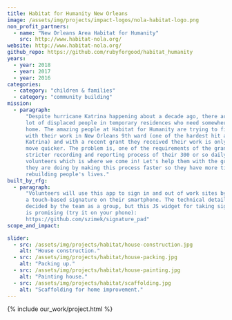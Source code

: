 ```yaml
---
title: Habitat for Humanity New Orleans
image: /assets/img/projects/impact-logos/nola-habitat-logo.png
non_profit_partners:
  - name: "New Orleans Area Habitat for Humanity"
    src: http://www.habitat-nola.org/
website: http://www.habitat-nola.org/
github_repo: https://github.com/rubyforgood/habitat_humanity
years:
  - year: 2018
  - year: 2017
  - year: 2016
categories:
  - category: "children & families"
  - category: "community building"
mission:
  - paragraph:
      "Despite hurricane Katrina happening about a decade ago, there are still a
      lot of displaced people in temporary residences who need somewhere to call
      home. The amazing people at Habitat for Humanity are trying to fix this
      with their work in New Orleans 9th ward (one of the hardest hit areas by
      Katrina) and with a recent grant they received their work is only going to
      move quicker. The problem is, one of the requirements of the grant is a
      stricter recording and reporting process of their 300 or so daily
      volunteers which is where we come in! Let's help them with the great work
      they are doing by making this process faster so they have more time for
      rebuilding people's lives."
built_by_rfg:
  - paragraph:
      "Volunteers will use this app to sign in and out of work sites by entering
      a touch-based signature on their smartphone. The technical details will be
      decided by the team as a group, but this JS widget for taking signatures
      is promising (try it on your phone):
      https://github.com/szimek/signature_pad"
scope_and_impact:

slider:
  - src: /assets/img/projects/habitat/house-construction.jpg
    alt: "House construction."
  - src: /assets/img/projects/habitat/house-packing.jpg
    alt: "Packing up."
  - src: /assets/img/projects/habitat/house-painting.jpg
    alt: "Painting house."
  - src: /assets/img/projects/habitat/scaffolding.jpg
    alt: "Scaffolding for home improvement."
---
```


{% include our_work/project.html %}
